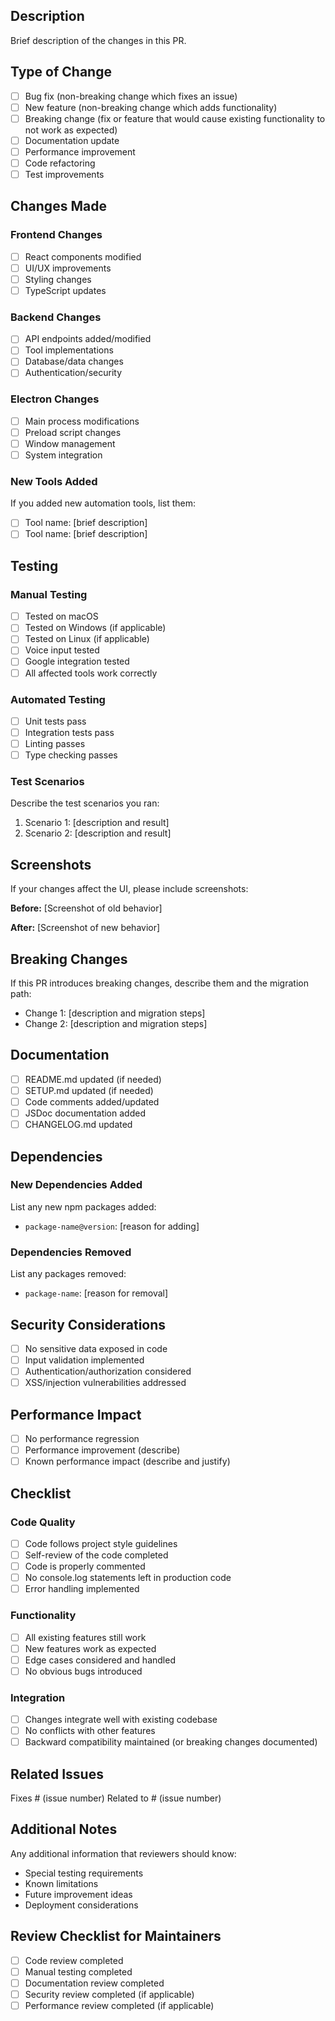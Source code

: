 ## Description

Brief description of the changes in this PR.

## Type of Change

- [ ] Bug fix (non-breaking change which fixes an issue)
- [ ] New feature (non-breaking change which adds functionality)
- [ ] Breaking change (fix or feature that would cause existing functionality to not work as expected)
- [ ] Documentation update
- [ ] Performance improvement
- [ ] Code refactoring
- [ ] Test improvements

## Changes Made

### Frontend Changes
- [ ] React components modified
- [ ] UI/UX improvements
- [ ] Styling changes
- [ ] TypeScript updates

### Backend Changes
- [ ] API endpoints added/modified
- [ ] Tool implementations
- [ ] Database/data changes
- [ ] Authentication/security

### Electron Changes
- [ ] Main process modifications
- [ ] Preload script changes
- [ ] Window management
- [ ] System integration

### New Tools Added
If you added new automation tools, list them:
- [ ] Tool name: [brief description]
- [ ] Tool name: [brief description]

## Testing

### Manual Testing
- [ ] Tested on macOS
- [ ] Tested on Windows (if applicable)
- [ ] Tested on Linux (if applicable)
- [ ] Voice input tested
- [ ] Google integration tested
- [ ] All affected tools work correctly

### Automated Testing
- [ ] Unit tests pass
- [ ] Integration tests pass
- [ ] Linting passes
- [ ] Type checking passes

### Test Scenarios
Describe the test scenarios you ran:
1. Scenario 1: [description and result]
2. Scenario 2: [description and result]

## Screenshots

If your changes affect the UI, please include screenshots:

**Before:**
[Screenshot of old behavior]

**After:**
[Screenshot of new behavior]

## Breaking Changes

If this PR introduces breaking changes, describe them and the migration path:
- Change 1: [description and migration steps]
- Change 2: [description and migration steps]

## Documentation

- [ ] README.md updated (if needed)
- [ ] SETUP.md updated (if needed)
- [ ] Code comments added/updated
- [ ] JSDoc documentation added
- [ ] CHANGELOG.md updated

## Dependencies

### New Dependencies Added
List any new npm packages added:
- `package-name@version`: [reason for adding]

### Dependencies Removed
List any packages removed:
- `package-name`: [reason for removal]

## Security Considerations

- [ ] No sensitive data exposed in code
- [ ] Input validation implemented
- [ ] Authentication/authorization considered
- [ ] XSS/injection vulnerabilities addressed

## Performance Impact

- [ ] No performance regression
- [ ] Performance improvement (describe)
- [ ] Known performance impact (describe and justify)

## Checklist

### Code Quality
- [ ] Code follows project style guidelines
- [ ] Self-review of the code completed
- [ ] Code is properly commented
- [ ] No console.log statements left in production code
- [ ] Error handling implemented

### Functionality
- [ ] All existing features still work
- [ ] New features work as expected
- [ ] Edge cases considered and handled
- [ ] No obvious bugs introduced

### Integration
- [ ] Changes integrate well with existing codebase
- [ ] No conflicts with other features
- [ ] Backward compatibility maintained (or breaking changes documented)

## Related Issues

Fixes # (issue number)
Related to # (issue number)

## Additional Notes

Any additional information that reviewers should know:
- Special testing requirements
- Known limitations
- Future improvement ideas
- Deployment considerations

## Review Checklist for Maintainers

- [ ] Code review completed
- [ ] Manual testing completed
- [ ] Documentation review completed
- [ ] Security review completed (if applicable)
- [ ] Performance review completed (if applicable)
